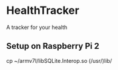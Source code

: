 # HealthTracker
A tracker for your health

## Setup on Raspberry Pi 2
cp ~/armv7l/libSQLite.Interop.so (/usr/)lib/
